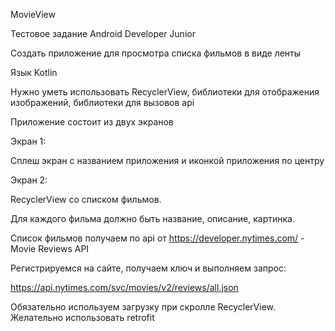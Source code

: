 MovieView

Тестовое задание Android Developer Junior

Создать приложение для просмотра списка фильмов в виде ленты

Язык Kotlin

Нужно уметь использовать RecyclerView, библиотеки для отображения изображений, библиотеки для вызовов api

Приложение состоит из двух экранов

Экран 1:
 
Сплеш экран с названием приложения и иконкой приложения по центру

Экран 2:

RecyclerView со списком фильмов. 

Для каждого фильма должно быть название, описание, картинка. 

Список фильмов получаем по api от https://developer.nytimes.com/ -  Movie Reviews API


Регистрируемся на сайте, получаем ключ и выполняем запрос:

https://api.nytimes.com/svc/movies/v2/reviews/all.json

Обязательно используем загрузку при скролле RecyclerView. 
Желательно использовать retrofit
